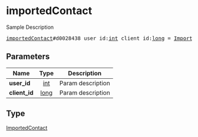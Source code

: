 # importedContact

Sample Description

<pre>
<a href="../constructor/importedContact.md">importedContact</a>#d0028438 user_id:<a href="../type/int.md">int</a> client_id:<a href="../type/long.md">long</a> = <a href="../type/ImportedContact.md">ImportedContact</a>;
</pre>
## Parameters

| Name | Type | Description |
|------|:----:|-------------|
| **user_id** | <a href="../type/int.md">int</a> | Param description |
| **client_id** | <a href="../type/long.md">long</a> | Param description |

## Type

<a href="../type/ImportedContact.md">ImportedContact</a>
